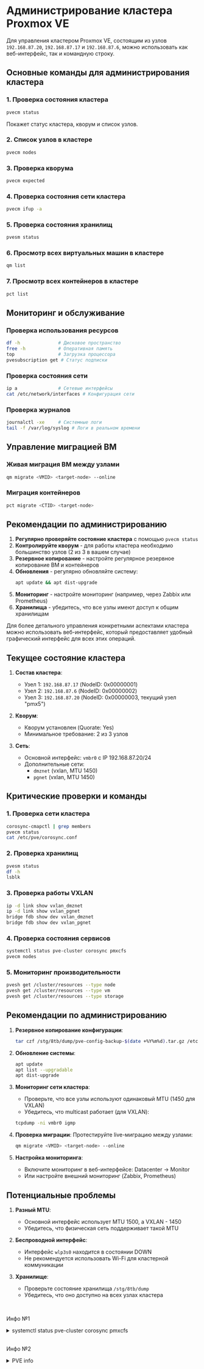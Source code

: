 # Администрирование кластера Proxmox VE

Для управления кластером Proxmox VE, состоящим из узлов `192.168.87.20`, `192.168.87.17` и `192.168.87.6`, можно использовать как веб-интерфейс, так и командную строку.

## Основные команды для администрирования кластера

### 1. Проверка состояния кластера
```bash
pvecm status
```
Покажет статус кластера, кворум и список узлов.

### 2. Список узлов в кластере
```bash
pvecm nodes
```

### 3. Проверка кворума
```bash
pvecm expected
```

### 4. Проверка состояния сети кластера
```bash
pvecm ifup -a
```

### 5. Проверка состояния хранилищ
```bash
pvesm status
```

### 6. Просмотр всех виртуальных машин в кластере
```bash
qm list
```

### 7. Просмотр всех контейнеров в кластере
```bash
pct list
```

## Мониторинг и обслуживание

### Проверка использования ресурсов
```bash
df -h              # Дисковое пространство
free -h            # Оперативная память
top                # Загрузка процессора
pvesubscription get # Статус подписки
```

### Проверка состояния сети
```bash
ip a               # Сетевые интерфейсы
cat /etc/network/interfaces # Конфигурация сети
```

### Проверка журналов
```bash
journalctl -xe     # Системные логи
tail -f /var/log/syslog # Логи в реальном времени
```

## Управление миграцией ВМ

### Живая миграция ВМ между узлами
```bash
qm migrate <VMID> <target-node> --online
```

### Миграция контейнеров
```bash
pct migrate <CTID> <target-node>
```

## Рекомендации по администрированию

1. **Регулярно проверяйте состояние кластера** с помощью `pvecm status`
2. **Контролируйте кворум** - для работы кластера необходимо большинство узлов (2 из 3 в вашем случае)
3. **Резервное копирование** - настройте регулярное резервное копирование ВМ и контейнеров
4. **Обновления** - регулярно обновляйте систему:
   ```bash
   apt update && apt dist-upgrade
   ```
5. **Мониторинг** - настройте мониторинг (например, через Zabbix или Prometheus)
6. **Хранилища** - убедитесь, что все узлы имеют доступ к общим хранилищам

Для более детального управления конкретными аспектами кластера можно использовать веб-интерфейс, который предоставляет удобный графический интерфейс для всех этих операций.




## Текущее состояние кластера

1. **Состав кластера**:
   - Узел 1: `192.168.87.17` (NodeID: 0x00000001)
   - Узел 2: `192.168.87.6` (NodeID: 0x00000002)
   - Узел 3: `192.168.87.20` (NodeID: 0x00000003, текущий узел "pmx5")

2. **Кворум**: 
   - Кворум установлен (Quorate: Yes)
   - Минимальное требование: 2 из 3 узлов

3. **Сеть**:
   - Основной интерфейс: `vmbr0` с IP 192.168.87.20/24
   - Дополнительные сети: 
     - `dmznet` (vxlan, MTU 1450)
     - `pgnet` (vxlan, MTU 1450)

## Критические проверки и команды

### 1. Проверка сети кластера
```bash
corosync-cmapctl | grep members
pvecm status
cat /etc/pve/corosync.conf
```

### 2. Проверка хранилищ
```bash
pvesm status
df -h
lsblk
```

### 3. Проверка работы VXLAN
```bash
ip -d link show vxlan_dmznet
ip -d link show vxlan_pgnet
bridge fdb show dev vxlan_dmznet
bridge fdb show dev vxlan_pgnet
```

### 4. Проверка состояния сервисов
```bash
systemctl status pve-cluster corosync pmxcfs
pvecm nodes
```

### 5. Мониторинг производительности
```bash
pvesh get /cluster/resources --type node
pvesh get /cluster/resources --type vm
pvesh get /cluster/resources --type storage
```

## Рекомендации по администрированию

1. **Резервное копирование конфигурации**:
   ```bash
   tar czf /stg/8tb/dump/pve-config-backup-$(date +%Y%m%d).tar.gz /etc/pve
   ```

2. **Обновление системы**:
   ```bash
   apt update
   apt list --upgradable
   apt dist-upgrade
   ```

3. **Мониторинг сети кластера**:
   - Проверьте, что все узлы используют одинаковый MTU (1450 для VXLAN)
   - Убедитесь, что multicast работает (для VXLAN):

   ```bash
   tcpdump -ni vmbr0 igmp
   ```

4. **Проверка миграции**:
   Протестируйте live-миграцию между узлами:
   ```bash
   qm migrate <VMID> <target-node> --online
   ```

5. **Настройка мониторинга**:
   - Включите мониторинг в веб-интерфейсе: Datacenter → Monitor
   - Или настройте внешний мониторинг (Zabbix, Prometheus)

## Потенциальные проблемы

1. **Разный MTU**: 
   - Основной интерфейс использует MTU 1500, а VXLAN - 1450
   - Убедитесь, что физическая сеть поддерживает такой MTU

2. **Беспроводной интерфейс**:
   - Интерфейс `wlp3s0` находится в состоянии DOWN
   - Не рекомендуется использовать Wi-Fi для кластерной коммуникации

3. **Хранилище**:
   - Проверьте состояние хранилища `/stg/8tb/dump`
   - Убедитесь, что оно доступно на всех узлах кластера
<br/>


Инфо №1
<details>
<summary>systemctl status pve-cluster corosync pmxcfs</summary>

```bash
root@pmx5:~# systemctl status pve-cluster corosync pmxcfs --no-pager
● pve-cluster.service - The Proxmox VE cluster filesystem
     Loaded: loaded (/lib/systemd/system/pve-cluster.service; enabled; preset: enabled)
     Active: active (running) since Thu 2025-07-17 18:12:08 MSK; 3 days ago
    Process: 1225 ExecStart=/usr/bin/pmxcfs (code=exited, status=0/SUCCESS)
   Main PID: 1231 (pmxcfs)
      Tasks: 7 (limit: 154203)
     Memory: 66.5M
        CPU: 4min 46.422s
     CGroup: /system.slice/pve-cluster.service
             └─1231 /usr/bin/pmxcfs

июл 21 04:48:10 pmx5 pmxcfs[1231]: [status] notice: received log
июл 21 04:48:11 pmx5 pmxcfs[1231]: [status] notice: received log
июл 21 05:33:51 pmx5 pmxcfs[1231]: [dcdb] notice: data verification successful
июл 21 06:33:51 pmx5 pmxcfs[1231]: [dcdb] notice: data verification successful
июл 21 06:44:35 pmx5 pmxcfs[1231]: [status] notice: received log
июл 21 07:33:51 pmx5 pmxcfs[1231]: [dcdb] notice: data verification successful
июл 21 08:33:51 pmx5 pmxcfs[1231]: [dcdb] notice: data verification successful
июл 21 08:56:35 pmx5 pmxcfs[1231]: [status] notice: received log
июл 21 09:33:51 pmx5 pmxcfs[1231]: [dcdb] notice: data verification successful
июл 21 09:48:39 pmx5 pmxcfs[1231]: [status] notice: received log

● corosync.service - Corosync Cluster Engine
     Loaded: loaded (/lib/systemd/system/corosync.service; enabled; preset: enabled)
     Active: active (running) since Thu 2025-07-17 18:12:09 MSK; 3 days ago
       Docs: man:corosync
             man:corosync.conf
             man:corosync_overview
   Main PID: 1528 (corosync)
      Tasks: 9 (limit: 154203)
     Memory: 135.8M
        CPU: 35min 1.212s
     CGroup: /system.slice/corosync.service
             └─1528 /usr/sbin/corosync -f

июл 17 18:12:19 pmx5 corosync[1528]:   [KNET  ] pmtud: Global data MTU changed to: 1397
июл 17 18:12:21 pmx5 corosync[1528]:   [KNET  ] link: Resetting MTU for link 0 because host 2 joined
июл 17 18:12:21 pmx5 corosync[1528]:   [KNET  ] host: host: 2 (passive) best link: 0 (pri: 1)
июл 17 18:12:21 pmx5 corosync[1528]:   [QUORUM] Sync members[3]: 1 2 3
июл 17 18:12:21 pmx5 corosync[1528]:   [QUORUM] Sync joined[2]: 1 2
июл 17 18:12:21 pmx5 corosync[1528]:   [TOTEM ] A new membership (1.1060a78) was formed. Members joined: 1 2
июл 17 18:12:21 pmx5 corosync[1528]:   [QUORUM] Members[3]: 1 2 3
июл 17 18:12:21 pmx5 corosync[1528]:   [MAIN  ] Completed service synchronization, ready to provide service.
июл 17 18:12:21 pmx5 corosync[1528]:   [KNET  ] pmtud: PMTUD link change for host: 2 link: 0 from 469 to 1397
июл 17 18:12:21 pmx5 corosync[1528]:   [KNET  ] pmtud: Global data MTU changed to: 1397
Unit pmxcfs.service could not be found.

```

</details> 
<br/>


Инфо №2
<details>
<summary>PVE info</summary>

```bash
root@pmx5:~# pvecm status
Cluster information
-------------------
Name:             dc
Config Version:   13
Transport:        knet
Secure auth:      on

Quorum information
------------------
Date:             Mon Jul 21 10:00:03 2025
Quorum provider:  corosync_votequorum
Nodes:            3
Node ID:          0x00000003
Ring ID:          1.1060a78
Quorate:          Yes

Votequorum information
----------------------
Expected votes:   3
Highest expected: 3
Total votes:      3
Quorum:           2  
Flags:            2Node Quorate WaitForAll 

Membership information
----------------------
    Nodeid      Votes Name
0x00000001          1 192.168.87.17
0x00000002          1 192.168.87.6
0x00000003          1 192.168.87.20 (local)
root@pmx5:~# 
root@pmx5:~# pvecm nodes

Membership information
----------------------
    Nodeid      Votes Name
         1          1 prox4
         2          1 pmx6
         3          1 pmx5 (local)

root@pmx5:~# pct list
VMID       Status     Lock         Name                
105        running                 dm-gitlab           
107        running                 minio               
112        running                 sonar               
117        stopped                 test-lan            
118        stopped                 ubuntu-bpm          
119        running                 minio3              
121        running                 dev70               
122        stopped                 fttpv               
151        running                 new-villabadjo      
153        running                 records             
155        running                 fileserver2         
156        running                 hoppscotch2         
157        running                 app                 
158        running                 lk-learn1           
root@pmx5:~# qm list
      VMID NAME                 STATUS     MEM(MB)    BOOTDISK(GB) PID       
       138 docker               running    8192              32.00 1876

```

</details> 
